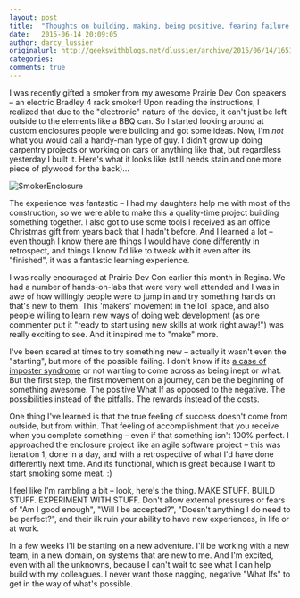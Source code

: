 ```yaml
---
layout: post
title:  "Thoughts on building, making, being positive, fearing failure, and smoking meat"
date:   2015-06-14 20:09:05
author: darcy_lussier
originalurl: http://geekswithblogs.net/dlussier/archive/2015/06/14/165100.aspx
categories:
comments: true
---
```


I was recently gifted a smoker from my awesome Prairie Dev Con speakers – an electric Bradley 4 rack smoker! Upon reading the instructions, I realized that due to the "electronic" nature of the device, it can't just be left outside to the elements like a BBQ can. So I started looking around at custom enclosures people were building and got some ideas. Now, I'm *not* what you would call a handy-man type of guy. I didn't grow up doing carpentry projects or working on cars or anything like that, but regardless yesterday I built it. Here's what it looks like (still needs stain and one more piece of plywood for the back)…

![SmokerEnclosure][1]

The experience was fantastic – I had my daughters help me with most of the construction, so we were able to make this a quality-time project building something together. I also got to use some tools I received as an office Christmas gift from years back that I hadn't before. And I learned a lot – even though I know there are things I would have done differently in retrospect, and things I know I'd like to tweak with it even after its "finished", it was a fantastic learning experience.

I was really encouraged at Prairie Dev Con earlier this month in Regina. We had a number of hands-on-labs that were very well attended and I was in awe of how willingly people were to jump in and try something hands on that's new to them. This 'makers' movement in the IoT space, and also people willing to learn new ways of doing web development (as one commenter put it "ready to start using new skills at work right away!") was really exciting to see. And it inspired me to "make" more.

I've been scared at times to try something new – actually it wasn't even the "starting", but more of the possible failing. I don't know if its [a case of imposter syndrome][2] or not wanting to come across as being inept or what. But the first step, the first movement on a journey, can be the beginning of something awesome. The positive What If as opposed to the negative. The possibilities instead of the pitfalls. The rewards instead of the costs.

One thing I've learned is that the true feeling of success doesn't come from outside, but from within. That feeling of accomplishment that you receive when you complete something – even if that something isn't 100% perfect. I approached the enclosure project like an agile software project – this was iteration 1, done in a day, and with a retrospective of what I'd have done differently next time. And its functional, which is great because I want to start smoking some meat. :)

I feel like I'm rambling a bit – look, here's the thing. MAKE STUFF. BUILD STUFF. EXPERIMENT WITH STUFF. Don't allow external pressures or fears of "Am I good enough", "Will I be accepted?", "Doesn't anything I do need to be perfect?", and their ilk ruin your ability to have new experiences, in life or at work.

In a few weeks I'll be starting on a new adventure. I'll be working with a new team, in a new domain, on systems that are new to me. And I'm excited, even with all the unknowns, because I can't wait to see what I can help build with my colleagues. I never want those nagging, negative "What Ifs" to get in the way of what's possible.

[1]: https://gwb.blob.core.windows.net/dlussier/WindowsLiveWriter/ThoughtsonBuildingMakingBeingPositiveFea_A71D/SmokerEnclosure_thumb.png "SmokerEnclosure"
[2]: http://www.hanselman.com/blog/ImAPhonyAreYou.aspx